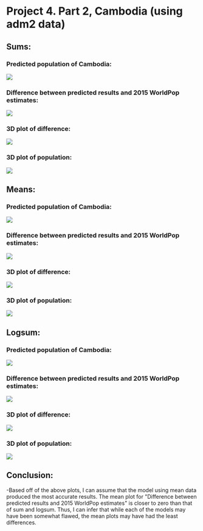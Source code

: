 # Project 4. Part 2, Cambodia (using adm2 data)

## Sums:

### Predicted population of Cambodia:
![](https://raw.githubusercontent.com/dloumeau/data100repository/main/Screen%20Shot%202021-04-16%20at%205.39.02%20PM.png)
### Difference between predicted results and 2015 WorldPop estimates: 
![](https://raw.githubusercontent.com/dloumeau/data100repository/main/Screen%20Shot%202021-04-16%20at%205.40.41%20PM.png)
### 3D plot of difference:
![](https://raw.githubusercontent.com/dloumeau/data100repository/main/Screen%20Shot%202021-04-17%20at%202.29.37%20PM.png)
### 3D plot of population:
![](https://raw.githubusercontent.com/dloumeau/data100repository/main/Screen%20Shot%202021-04-17%20at%202.49.09%20PM.png)

## Means:

### Predicted population of Cambodia:
![](https://raw.githubusercontent.com/dloumeau/data100repository/main/Screen%20Shot%202021-04-16%20at%205.42.48%20PM.png)
### Difference between predicted results and 2015 WorldPop estimates: 
![](https://raw.githubusercontent.com/dloumeau/data100repository/main/Screen%20Shot%202021-04-16%20at%205.43.25%20PM.png)
### 3D plot of difference:
![](https://raw.githubusercontent.com/dloumeau/data100repository/main/Screen%20Shot%202021-04-17%20at%202.30.04%20PM.png)
### 3D plot of population:
![](https://raw.githubusercontent.com/dloumeau/data100repository/main/Screen%20Shot%202021-04-17%20at%202.49.39%20PM.png)

## Logsum:

### Predicted population of Cambodia:
![](https://raw.githubusercontent.com/dloumeau/data100repository/main/Screen%20Shot%202021-04-16%20at%205.44.57%20PM.png)
### Difference between predicted results and 2015 WorldPop estimates: 
![](https://raw.githubusercontent.com/dloumeau/data100repository/main/Screen%20Shot%202021-04-16%20at%205.45.39%20PM.png)
### 3D plot of difference:
![](https://raw.githubusercontent.com/dloumeau/data100repository/main/Screen%20Shot%202021-04-16%20at%205.46.09%20PM.png)
### 3D plot of population:
![](https://raw.githubusercontent.com/dloumeau/data100repository/main/Screen%20Shot%202021-04-17%20at%202.47.57%20PM.png)

## Conclusion:
-Based off of the above plots, I can assume that the model using mean data produced the most accurate results. The mean plot for "Difference between predicted
results and 2015 WorldPop estimates" is closer to zero than that of sum and logsum. Thus, I can infer that while each of the models may have been somewhat flawed,
the mean plots may have had the least differences. 
